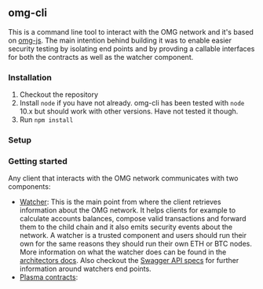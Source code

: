 ## omg-cli

This is a command line tool to interact with the OMG network and it's based on [omg-js](https://github.com/omisego/omg-js). The main intention behind building it was to enable easier security testing by isolating end points and by provding a callable interfaces for both the contracts as well as the watcher component. 

### Installation


1. Checkout the repository 
2. Install `node` if you have not already. omg-cli has been tested with `node` 10.x but should work with other versions. Have not tested it though. 
3. Run `npm install`


### Setup 



### Getting started 

Any client that interacts with the OMG network communicates with two components: 

- [Watcher](https://github.com/omisego/elixir-omg): This is the main point from where the client retrieves information about the OMG network. It helps clients for example to calculate accounts balances, compose valid transactions and forward them to the child chain and it also emits security events about the network. A watcher is a trusted component and users should run their own for the same reasons they should run their own ETH or BTC nodes. More information on what the watcher does can be found in the [architectors docs](https://github.com/omisego/elixir-omg/blob/master/docs/architecture.md). Also checkout the [Swagger API specs](https://developer.omisego.co/elixir-omg/) for further information around watchers end points.   
- [Plasma contracts](https://github.com/omisego/plasma-contracts): 
